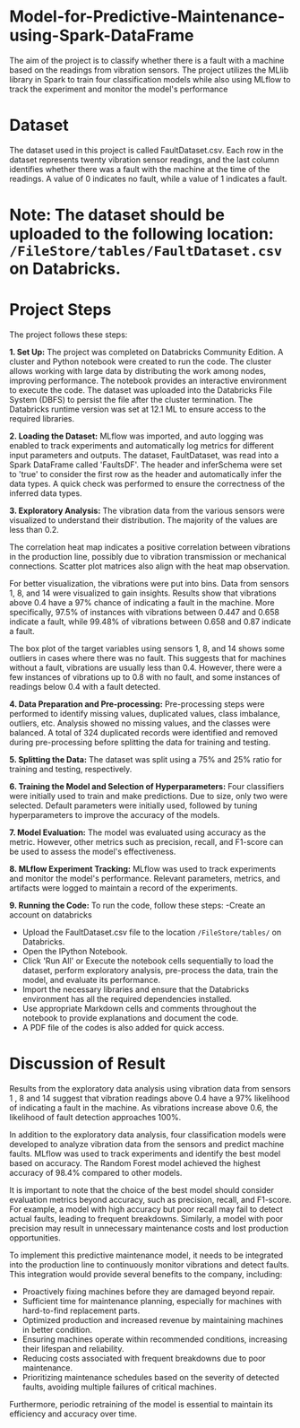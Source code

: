# Model-for-Predictive-Maintenance-using-Spark-DataFrame
The aim of the project is to classify whether there is a fault with a machine based on the readings from vibration sensors. The project utilizes the MLlib library in Spark to train four classification models while also using MLflow to track the experiment and monitor the model's performance
# **Dataset**
The dataset used in this project is called FaultDataset.csv. Each row in the dataset represents twenty vibration sensor readings, and the last column identifies whether there was a fault with the machine at the time of the readings. A value of 0 indicates no fault, while a value of 1 indicates a fault.

# **Note:** The dataset should be uploaded to the following location: `/FileStore/tables/FaultDataset.csv` on Databricks.

# **Project Steps**
The project follows these steps:

**1. Set Up:** The project was completed on Databricks Community Edition. A cluster and Python notebook were created to run the code. The cluster allows working with large data by distributing the work among nodes, improving performance. The notebook provides an interactive environment to execute the code. The dataset was uploaded into the Databricks File System (DBFS) to persist the file after the cluster termination. The Databricks runtime version was set at 12.1 ML to ensure access to the required libraries.

**2. Loading the Dataset:**  MLflow was imported, and auto logging was enabled to track experiments and automatically log metrics for different input parameters and outputs. The dataset, FaultDataset, was read into a Spark DataFrame called 'FaultsDF'. The header and inferSchema were set to 'true' to consider the first row as the header and automatically infer the data types. A quick check was performed to ensure the correctness of the inferred data types.

**3. Exploratory Analysis:**  The vibration data from the various sensors were visualized to understand their distribution. The majority of the values are less than 0.2.

   The correlation heat map indicates a positive correlation between vibrations in the production line, possibly due to vibration transmission or mechanical connections. Scatter plot matrices also align with the heat map observation.
   
   For better visualization, the vibrations were put into bins. Data from sensors 1, 8, and 14 were visualized to gain insights. Results show that vibrations above 0.4 have a 97% chance of indicating a fault in the machine. More specifically, 97.5% of instances with vibrations between 0.447 and 0.658 indicate a fault, while 99.48% of vibrations between 0.658 and 0.87 indicate a fault.
   
   The box plot of the target variables using sensors 1, 8, and 14 shows some outliers in cases where there was no fault. This suggests that for machines without a fault, vibrations are usually less than 0.4. However, there were a few instances of vibrations up to 0.8 with no fault, and some instances of readings below 0.4 with a fault detected.

**4. Data Preparation and Pre-processing:**  Pre-processing steps were performed to identify missing values, duplicated values, class imbalance, outliers, etc. Analysis showed no missing values, and the classes were balanced. A total of 324 duplicated records were identified and removed during pre-processing before splitting the data for training and testing.

**5. Splitting the Data:** The dataset was split using a 75% and 25% ratio for training and testing, respectively.

**6. Training the Model and Selection of Hyperparameters:**  Four classifiers were initially used to train and make predictions. Due to size, only two were selected.  Default parameters were initially used, followed by tuning hyperparameters to improve the accuracy of the models.

**7. Model Evaluation:**  The model was evaluated using accuracy as the metric. However, other metrics such as precision, recall, and F1-score can be used to assess the model's effectiveness.

**8. MLflow Experiment Tracking:**  MLflow was used to track experiments and monitor the model's performance. Relevant parameters, metrics, and artifacts were logged to maintain a record of the experiments.

**9. Running the Code:** To run the code, follow these steps:
   -Create an account on databricks
   - Upload the FaultDataset.csv file to the location `/FileStore/tables/` on Databricks.
   - Open the IPython Notebook.
   - Click 'Run All' or Execute the notebook cells sequentially to load the dataset, perform exploratory analysis, pre-process the data, train the model, and evaluate its performance.
   - Import the necessary libraries and ensure that the Databricks environment has all the required dependencies installed.
   - Use appropriate Markdown cells and comments throughout the notebook to provide explanations and document the code.
   - A PDF file of the codes is also added for quick access.

# **Discussion of Result**
Results from the exploratory data analysis using vibration data from sensors 1 , 8 and 14 suggest that vibration readings above 0.4 have a 97% likelihood of indicating a fault in the machine. As vibrations increase above 0.6, the likelihood of fault detection approaches 100%.

In addition to the exploratory data analysis, four classification models were developed to analyze vibration data from the sensors and predict machine faults. MLflow was used to track experiments and identify the best model based on accuracy. The Random Forest model achieved the highest accuracy of 98.4% compared to other models.

It is important to note that the choice of the best model should consider evaluation metrics beyond accuracy, such as precision, recall, and F1-score. For example, a model with high accuracy but poor recall may fail to detect actual faults, leading to frequent breakdowns. Similarly, a model with poor precision may result in unnecessary maintenance costs and lost production opportunities.

To implement this predictive maintenance model, it needs to be integrated into the production line to continuously monitor vibrations and detect faults. This integration would provide several benefits to the company, including:
- Proactively fixing machines before they are damaged beyond repair.
- Sufficient time for maintenance planning, especially for machines with hard-to-find replacement parts.
- Optimized production and increased revenue by maintaining machines in better condition.
- Ensuring machines operate within recommended conditions, increasing their lifespan and reliability.
- Reducing costs associated with frequent breakdowns due to poor maintenance.
- Prioritizing maintenance schedules based on the severity of detected faults, avoiding multiple failures of critical machines.

Furthermore, periodic retraining of the model is essential to maintain its efficiency and accuracy over time.

